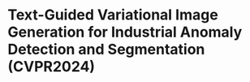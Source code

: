 # Text-Guided Variational Image Generation for Industrial Anomaly Detection and Segmentation (CVPR2024)
